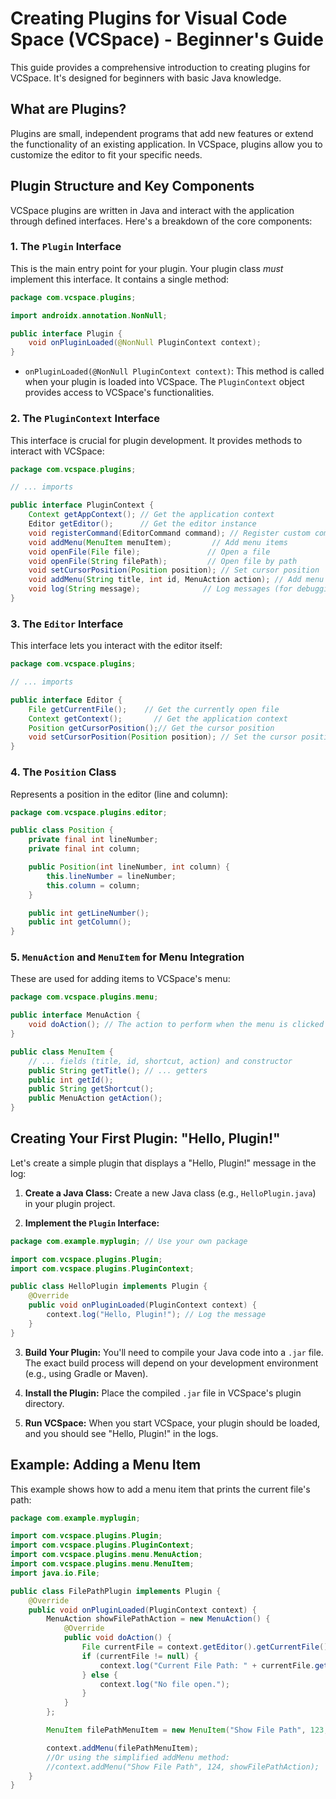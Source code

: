 
# Creating Plugins for Visual Code Space (VCSpace) - Beginner's Guide

This guide provides a comprehensive introduction to creating plugins for VCSpace. It's designed for beginners with basic Java knowledge.

## What are Plugins?

Plugins are small, independent programs that add new features or extend the functionality of an existing application. In VCSpace, plugins allow you to customize the editor to fit your specific needs.

## Plugin Structure and Key Components

VCSpace plugins are written in Java and interact with the application through defined interfaces. Here's a breakdown of the core components:

### 1. The `Plugin` Interface

This is the main entry point for your plugin. Your plugin class *must* implement this interface. It contains a single method:

```java
package com.vcspace.plugins;

import androidx.annotation.NonNull;

public interface Plugin {
    void onPluginLoaded(@NonNull PluginContext context);
}
```

-   `onPluginLoaded(@NonNull PluginContext context)`: This method is called when your plugin is loaded into VCSpace. The `PluginContext` object provides access to VCSpace's functionalities.

### 2. The `PluginContext` Interface

This interface is crucial for plugin development. It provides methods to interact with VCSpace:

```java
package com.vcspace.plugins;

// ... imports

public interface PluginContext {
    Context getAppContext(); // Get the application context
    Editor getEditor();      // Get the editor instance
    void registerCommand(EditorCommand command); // Register custom commands
    void addMenu(MenuItem menuItem);         // Add menu items
    void openFile(File file);               // Open a file
    void openFile(String filePath);         // Open file by path
    void setCursorPosition(Position position); // Set cursor position
    void addMenu(String title, int id, MenuAction action); // Add menu with action
    void log(String message);              // Log messages (for debugging)
}
```

### 3. The `Editor` Interface

This interface lets you interact with the editor itself:

```java
package com.vcspace.plugins;

// ... imports

public interface Editor {
    File getCurrentFile();    // Get the currently open file
    Context getContext();       // Get the application context
    Position getCursorPosition();// Get the cursor position
    void setCursorPosition(Position position); // Set the cursor position
}
```

### 4. The `Position` Class

Represents a position in the editor (line and column):

```java
package com.vcspace.plugins.editor;

public class Position {
    private final int lineNumber;
    private final int column;

    public Position(int lineNumber, int column) {
        this.lineNumber = lineNumber;
        this.column = column;
    }

    public int getLineNumber();
    public int getColumn();
}
```

### 5. `MenuAction` and `MenuItem` for Menu Integration

These are used for adding items to VCSpace's menu:

```java
package com.vcspace.plugins.menu;

public interface MenuAction {
    void doAction(); // The action to perform when the menu is clicked
}

public class MenuItem {
    // ... fields (title, id, shortcut, action) and constructor
    public String getTitle(); // ... getters
    public int getId();
    public String getShortcut();
    public MenuAction getAction();
}
```

## Creating Your First Plugin: "Hello, Plugin!"

Let's create a simple plugin that displays a "Hello, Plugin!" message in the log:

1.  **Create a Java Class:** Create a new Java class (e.g., `HelloPlugin.java`) in your plugin project.

2.  **Implement the `Plugin` Interface:**

```java
package com.example.myplugin; // Use your own package

import com.vcspace.plugins.Plugin;
import com.vcspace.plugins.PluginContext;

public class HelloPlugin implements Plugin {
    @Override
    public void onPluginLoaded(PluginContext context) {
        context.log("Hello, Plugin!"); // Log the message
    }
}
```

3.  **Build Your Plugin:** You'll need to compile your Java code into a `.jar` file. The exact build process will depend on your development environment (e.g., using Gradle or Maven).

4.  **Install the Plugin:** Place the compiled `.jar` file in VCSpace's plugin directory.

5.  **Run VCSpace:** When you start VCSpace, your plugin should be loaded, and you should see "Hello, Plugin!" in the logs.

## Example: Adding a Menu Item

This example shows how to add a menu item that prints the current file's path:

```java
package com.example.myplugin;

import com.vcspace.plugins.Plugin;
import com.vcspace.plugins.PluginContext;
import com.vcspace.plugins.menu.MenuAction;
import com.vcspace.plugins.menu.MenuItem;
import java.io.File;

public class FilePathPlugin implements Plugin {
    @Override
    public void onPluginLoaded(PluginContext context) {
        MenuAction showFilePathAction = new MenuAction() {
            @Override
            public void doAction() {
                File currentFile = context.getEditor().getCurrentFile();
                if (currentFile != null) {
                    context.log("Current File Path: " + currentFile.getAbsolutePath());
                } else {
                    context.log("No file open.");
                }
            }
        };

        MenuItem filePathMenuItem = new MenuItem("Show File Path", 123, null, showFilePathAction); // 123 is a unique ID

        context.addMenu(filePathMenuItem);
        //Or using the simplified addMenu method:
        //context.addMenu("Show File Path", 124, showFilePathAction);
    }
}
```
